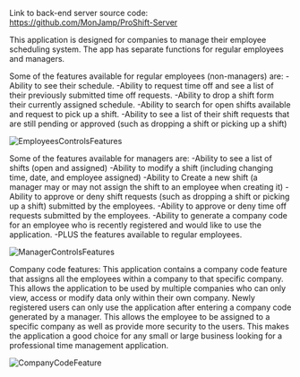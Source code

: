 Link to back-end server source code: https://github.com/MonJamp/ProShift-Server

This application is designed for companies to manage their employee scheduling system. The app has separate functions for regular employees and managers.

Some of the features available for regular employees (non-managers) are:
-Ability to see their schedule.
-Ability to request time off and see a list of their previously submitted time off requests.
-Ability to drop a shift form their currently assigned schedule.
-Ability to search for open shifts available and request to pick up a shift.
-Ability to see a list of their shift requests that are still pending or approved (such as dropping a shift or picking up a shift)

![EmployeesControlsFeatures](https://user-images.githubusercontent.com/70920375/101265293-dbb1df00-370a-11eb-8edf-b784fec34458.jpg)

Some of the features available for managers are:
-Ability to see a list of shifts (open and assigned)
-Ability to modify a shift (including changing time, date, and employee assigned)
-Ability to Create a new shift (a manager may or may not assign the shift to an employee when creating it)
-Ability to approve or deny shift requests (such as dropping a shift or picking up a shift) submitted by the employees.
-Ability to approve or deny time off requests submitted by the employees.
-Ability to generate a company code for an employee who is recently registered and would like to use the application.
-PLUS the features available to regular employees.

![ManagerControlsFeatures](https://user-images.githubusercontent.com/70920375/101265297-e5d3dd80-370a-11eb-8c1d-c72eead0ce84.jpg)

Company code features:
This application contains a company code feature that assigns all the employees within a company to that specific company. This allows the application to be used by multiple companies who can only view, access or modify data only within their own company. Newly registered users can only use the application after entering a company code generated by a manager. This allows the employee to be assigned to a specific company as well as provide more security to the users.
This makes the application a good choice for any small or large business looking for a professional time management application.

![CompanyCodeFeature](https://user-images.githubusercontent.com/70920375/101265307-f1bf9f80-370a-11eb-9540-baf0214032cd.jpg)
